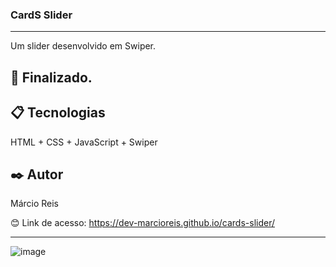### CardS Slider

---

Um slider desenvolvido em Swiper.

## 🚀 Finalizado.

## 📋 Tecnologias
HTML + CSS + JavaScript + Swiper

## ✒️ Autor
Márcio Reis

😊 Link de acesso: https://dev-marcioreis.github.io/cards-slider/

---
![image](https://user-images.githubusercontent.com/122680054/212476183-805e8dbc-1e9f-4ed4-82fd-242a98b4fe27.png)
